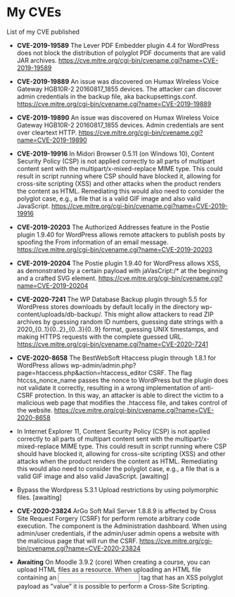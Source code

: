 # My CVEs
List of my CVE published

* **CVE-2019-19589** The Lever PDF Embedder plugin 4.4 for WordPress does not block the distribution of polyglot PDF documents that are valid JAR archives. https://cve.mitre.org/cgi-bin/cvename.cgi?name=CVE-2019-19589

* **CVE-2019-19889** An issue was discovered on Humax Wireless Voice Gateway HGB10R-2 20160817_1855 devices. The attacker can discover admin credentials in the backup file, aka backupsettings.conf. https://cve.mitre.org/cgi-bin/cvename.cgi?name=CVE-2019-19889

* **CVE-2019-19890** An issue was discovered on Humax Wireless Voice Gateway HGB10R-2 20160817_1855 devices. Admin credentials are sent over cleartext HTTP. https://cve.mitre.org/cgi-bin/cvename.cgi?name=CVE-2019-19890

* **CVE-2019-19916** In Midori Browser 0.5.11 (on Windows 10), Content Security Policy (CSP) is not applied correctly to all parts of multipart content sent with the multipart/x-mixed-replace MIME type. This could result in script running where CSP should have blocked it, allowing for cross-site scripting (XSS) and other attacks when the product renders the content as HTML. Remediating this would also need to consider the polyglot case, e.g., a file that is a valid GIF image and also valid JavaScript. https://cve.mitre.org/cgi-bin/cvename.cgi?name=CVE-2019-19916

* **CVE-2019-20203** The Authorized Addresses feature in the Postie plugin 1.9.40 for WordPress allows remote attackers to publish posts by spoofing the From information of an email message. https://cve.mitre.org/cgi-bin/cvename.cgi?name=CVE-2019-20203

* **CVE-2019-20204** The Postie plugin 1.9.40 for WordPress allows XSS, as demonstrated by a certain payload with jaVasCript:/* at the beginning and a crafted SVG element. https://cve.mitre.org/cgi-bin/cvename.cgi?name=CVE-2019-20204

* **CVE-2020-7241** The WP Database Backup plugin through 5.5 for WordPress stores downloads by default locally in the directory wp-content/uploads/db-backup/. This might allow attackers to read ZIP archives by guessing random ID numbers, guessing date strings with a 2020_{0..1}{0..2}_{0..3}{0..9} format, guessing UNIX timestamps, and making HTTPS requests with the complete guessed URL. https://cve.mitre.org/cgi-bin/cvename.cgi?name=CVE-2020-7241

* **CVE-2020-8658** The BestWebSoft Htaccess plugin through 1.8.1 for WordPress allows wp-admin/admin.php?page=htaccess.php&action=htaccess_editor CSRF. The flag htccss_nonce_name passes the nonce to WordPress but the plugin does not validate it correctly, resulting in a wrong implementation of anti-CSRF protection. In this way, an attacker is able to direct the victim to a malicious web page that modifies the .htaccess file, and takes control of the website. https://cve.mitre.org/cgi-bin/cvename.cgi?name=CVE-2020-8658

* In Internet Explorer 11, Content Security Policy (CSP) is not applied correctly to all parts of multipart content sent with the multipart/x-mixed-replace MIME type. This could result in script running where CSP should have blocked it, allowing for cross-site scripting (XSS) and other attacks when the product renders the content as HTML. Remediating this would also need to consider the polyglot case, e.g., a file that is a valid GIF image and also valid JavaScript. [awaiting]

* Bypass the Wordpress 5.3.1 Upload restrictions by using polymorphic files. [awaiting]

* **CVE-2020-23824** ArGo Soft Mail Server 1.8.8.9 is affected by Cross Site Request Forgery (CSRF) for perform remote arbitrary code execution. The component is the Administration dashboard. When using admin/user credentials, if the admin/user admin opens a website with the malicious page that will run the CSRF. https://cve.mitre.org/cgi-bin/cvename.cgi?name=CVE-2020-23824

* **Awaiting** On Moodle 3.9.2 (core) When creating a course, you can upload HTML files as a resource. When uploading an HTML file containing an <input> tag that has an XSS polyglot payload as "value" it is possible to perform a Cross-Site Scripting.

